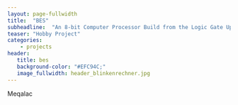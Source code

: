 ```yaml
---
layout: page-fullwidth
title:  "BES"
subheadline:  "An 8-bit Computer Processor Build from the Logic Gate Up"
teaser: "Hobby Project"
categories:
    - projects
header:
   title: bes
   background-color: "#EFC94C;"
   image_fullwidth: header_blinkenrechner.jpg
---
```


Meqalac
